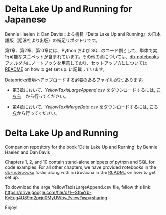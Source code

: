 # Delta Lake Up and Running for Japanese
Bennie Haelen と Dan Davisによる書籍『Delta Lake Up and Running』の日本語版（翔泳社より出版）の補足リポジトリです。

第1章、第2章、第10章には、Python および SQL のコード例として、単体で実行可能なスニペットが含まれています。その他の章については、[db-notebooks](https://github.com/benniehaelen/delta-lake-up-and-running/tree/main/db-notebooks) フォルダ内にノートブックを用意しており、セットアップ方法については[README](https://github.com/benniehaelen/delta-lake-up-and-running/blob/main/db-notebooks/README.md) on how to get set up. に記載しています。

Databricks環境へアップロードする必要のあるファイルが2つあります。

* 第3章において、_YellowTaxisLargeAppend.csv_ をダウンロードするには, [こちら](https://drive.google.com/file/d/1--SfboYb-KyEug4U89m2pnjq0MyUWbvJ/view?usp=sharing)　から行ってください。

* 第4章において、_YellowTaxiMergeData.csv_ をダウンロードするには, [こちら](https://drive.google.com/file/d/1-OLafaX1spGfK-otLMZkj1iJCVzctUFr/view?usp=sharing)から行ってください。


# Delta Lake Up and Running
Companion repository for the book 'Delta Lake Up and Running' by Bennie Haelen and Dan Davis

Chapters 1, 2, and 10 contain stand-alone snippets of python and SQL for code examples. For all other chapters, we have provided notebooks in the [db-notebooks](https://github.com/benniehaelen/delta-lake-up-and-running/tree/main/db-notebooks) folder along with instructions in the [README](https://github.com/benniehaelen/delta-lake-up-and-running/blob/main/db-notebooks/README.md) on how to get set up.

To download the large YellowTaxisLargeAppend.csv file, follow this link: https://drive.google.com/file/d/1--SfboYb-KyEug4U89m2pnjq0MyUWbvJ/view?usp=sharing

Enjoy!


